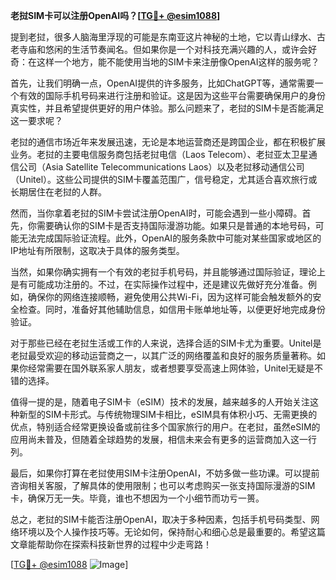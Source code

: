 **老挝SIM卡可以注册OpenAI吗？[[TG💪+ @esim1088](https://t.me/s/esim1088)]**

提到老挝，很多人脑海里浮现的可能是东南亚这片神秘的土地，它以青山绿水、古老寺庙和悠闲的生活节奏闻名。但如果你是一个对科技充满兴趣的人，或许会好奇：在这样一个地方，能不能使用当地的SIM卡来注册像OpenAI这样的服务呢？

首先，让我们明确一点，OpenAI提供的许多服务，比如ChatGPT等，通常需要一个有效的国际手机号码来进行注册和验证。这是因为这些平台需要确保用户的身份真实性，并且希望提供更好的用户体验。那么问题来了，老挝的SIM卡是否能满足这一要求呢？

老挝的通信市场近年来发展迅速，无论是本地运营商还是跨国企业，都在积极扩展业务。老挝的主要电信服务商包括老挝电信（Laos Telecom）、老挝亚太卫星通信公司（Asia Satellite Telecommunications Laos）以及老挝移动通信公司（Unitel）。这些公司提供的SIM卡覆盖范围广，信号稳定，尤其适合喜欢旅行或长期居住在老挝的人群。

然而，当你拿着老挝的SIM卡尝试注册OpenAI时，可能会遇到一些小障碍。首先，你需要确认你的SIM卡是否支持国际漫游功能。如果只是普通的本地号码，可能无法完成国际验证流程。此外，OpenAI的服务条款中可能对某些国家或地区的IP地址有所限制，这取决于具体的服务类型。

当然，如果你确实拥有一个有效的老挝手机号码，并且能够通过国际验证，理论上是有可能成功注册的。不过，在实际操作过程中，还是建议先做好充分准备。例如，确保你的网络连接顺畅，避免使用公共Wi-Fi，因为这样可能会触发额外的安全检查。同时，准备好其他辅助信息，如信用卡账单地址等，以便更好地完成身份验证。

对于那些已经在老挝生活或工作的人来说，选择合适的SIM卡尤为重要。Unitel是老挝最受欢迎的移动运营商之一，以其广泛的网络覆盖和良好的服务质量著称。如果你经常需要在国外联系家人朋友，或者想要享受高速上网体验，Unitel无疑是不错的选择。

值得一提的是，随着电子SIM卡（eSIM）技术的发展，越来越多的人开始关注这种新型的SIM卡形式。与传统物理SIM卡相比，eSIM具有体积小巧、无需更换的优点，特别适合经常更换设备或前往多个国家旅行的用户。在老挝，虽然eSIM的应用尚未普及，但随着全球趋势的发展，相信未来会有更多的运营商加入这一行列。

最后，如果你打算在老挝使用SIM卡注册OpenAI，不妨多做一些功课。可以提前咨询相关客服，了解具体的使用限制；也可以考虑购买一张支持国际漫游的SIM卡，确保万无一失。毕竟，谁也不想因为一个小细节而功亏一篑。

总之，老挝的SIM卡能否注册OpenAI，取决于多种因素，包括手机号码类型、网络环境以及个人操作技巧等。无论如何，保持耐心和细心总是最重要的。希望这篇文章能帮助你在探索科技新世界的过程中少走弯路！

[[TG💪+ @esim1088](https://t.me/s/esim1088) ![Image](https://i.postimg.cc/4NQfJmqS/Snipaste-2025-05-13-00-14-12.png)]